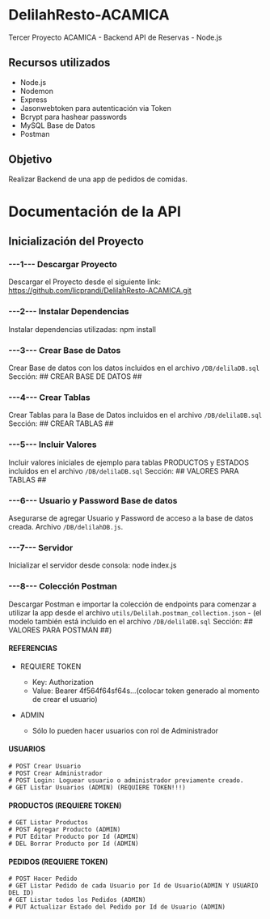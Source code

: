 # DelilahResto-ACAMICA
Tercer Proyecto ACAMICA - Backend API de Reservas - Node.js


## Recursos utilizados
- Node.js
- Nodemon
- Express
- Jasonwebtoken para autenticación via Token
- Bcrypt para hashear passwords
- MySQL Base de Datos
- Postman

## Objetivo
Realizar Backend de una app de pedidos de comidas.


# Documentación de la API

## Inicialización del Proyecto

### ---1--- Descargar Proyecto
Descargar el Proyecto desde el siguiente link: https://github.com/licprandi/DelilahResto-ACAMICA.git

### ---2--- Instalar Dependencias
Instalar dependencias utilizadas: npm install

### ---3--- Crear Base de Datos
Crear Base de datos con los datos incluidos en el archivo `/DB/delilaDB.sql`
Sección: ## CREAR BASE DE DATOS ##

### ---4--- Crear Tablas
Crear Tablas para la Base de Datos incluidos en el archivo `/DB/delilaDB.sql`
Sección: ## CREAR TABLAS ##

### ---5--- Incluir Valores
Incluir valores iniciales de ejemplo para tablas PRODUCTOS y ESTADOS incluidos en el archivo `/DB/delilaDB.sql`
Sección: ## VALORES PARA TABLAS ##

### ---6--- Usuario y Password Base de datos
Asegurarse de agregar Usuario y Password de acceso a la base de datos creada. Archivo `/DB/delilahDB.js`.

### ---7--- Servidor
Inicializar el servidor desde consola: node index.js

### ---8--- Colección Postman
Descargar Postman e importar la colección de endpoints para comenzar a utilizar la app desde el archivo `utils/Delilah.postman_collection.json` - (el modelo también está incluido en el archivo `/DB/delilaDB.sql` Sección: ## VALORES PARA POSTMAN ##)

#### REFERENCIAS
* REQUIERE TOKEN
    - Key: Authorization 
    - Value: Bearer 4f564f64sf64s...(colocar token generado al momento de crear el usuario)

* ADMIN
    - Sólo lo pueden hacer usuarios con rol de Administrador

#### USUARIOS
    # POST Crear Usuario
    # POST Crear Administrador
    # POST Login: Loguear usuario o administrador previamente creado.
    # GET Listar Usuarios (ADMIN) (REQUIERE TOKEN!!!)

#### PRODUCTOS (REQUIERE TOKEN)
    # GET Listar Productos
    # POST Agregar Producto (ADMIN)
    # PUT Editar Producto por Id (ADMIN)
    # DEL Borrar Producto por Id (ADMIN)

#### PEDIDOS (REQUIERE TOKEN)
    # POST Hacer Pedido
    # GET Listar Pedido de cada Usuario por Id de Usuario(ADMIN Y USUARIO DEL ID)
    # GET Listar todos los Pedidos (ADMIN)
    # PUT Actualizar Estado del Pedido por Id de Usuario (ADMIN) 


